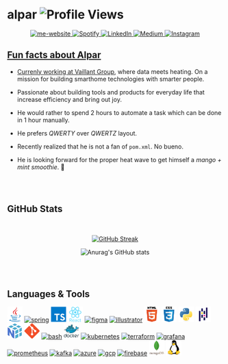 # alpar <img src="https://komarev.com/ghpvc/?username=alpargur&style=social&color=blueviolet" alt="Profile Views"/>

<p align="center">
  <a href="https://alpar.studio" target="_blank">
    <img src="https://img.shields.io/badge/website-0D1117?style=for-the-badge&logo=About.me&logoColor=white" alt="me-website"/>
  </a>
    <a href="https://open.spotify.com/artist/0a8aL1JyQRH6BGjgSDsZnZ?si=jnBYhLAoQ1K56SOCDxOwMg" target="_blank">
    <img src="https://img.shields.io/badge/Spotify-1DB954?&style=for-the-badge&logo=spotify&logoColor=black" alt="Spotify"/>
  </a>
  <a href="https://www.linkedin.com/in/alpargur/" target="_blank">
    <img src="https://img.shields.io/badge/LinkedIn-0072b1?style=for-the-badge&logo=linkedin&logoColor=white?labelColor=white" alt="LinkedIn"/>
  </a>  
  <a href="https://medium.com/@alpargur" target="_blank">
    <img src="https://img.shields.io/badge/Medium-12100E?style=for-the-badge&logo=medium&logoColor=white?labelColor=white" alt="Medium"/>
  </a>
  <a href="https://www.instagram.com/alpargur/" target="_blank">
    <img src="https://img.shields.io/badge/Instagram-8a3ab9?style=for-the-badge&logo=instagram&logoColor=white" alt="Instagram"/>
</p>



## Fun facts about Alpar
- Currenly working at [Vaillant Group](https://www.vaillant-group.com/), where data meets heating. On a mission for building smarthome technologies with smarter people.

- Passionate about building tools and products for everyday life that increase efficiency and bring out joy. 

- He would rather to spend 2 hours to automate a task which can be done in 1 hour manually.

- He prefers *QWERTY* over *QWERTZ* layout.

- Recently realized that he is not a fan of `pom.xml`. No bueno.

- He is looking forward for the proper heat wave to get himself a *mango + mint smoothie*. 🤤

<br><br>

## GitHub Stats
<br>
<div align="center">

[![GitHub Streak](http://github-readme-streak-stats.herokuapp.com?user=alpargur&theme=violet-punch&date_format=M%20j%5B%2C%20Y%5D)](https://git.io/streak-stats)

![Anurag's GitHub stats](https://github-readme-stats.vercel.app/api?username=alpargur&theme=midnight-purple&show_icons=true)

</div>
<br><br>

## Languages & Tools
<p align="left">
<a href="https://www.java.com" target="_blank"><img src="https://raw.githubusercontent.com/devicons/devicon/master/icons/java/java-original.svg" alt="java" width="36"/></a>
<a href="https://spring.io/" target="_blank"><img src="https://www.vectorlogo.zone/logos/springio/springio-icon.svg" alt="spring" width="36"/></a>
<a href="https://www.typescriptlang.org/" target="_blank"><img src="https://raw.githubusercontent.com/devicons/devicon/master/icons/typescript/typescript-original.svg" alt="typescript" width="36"/></a>
<a href="https://reactjs.org/" target="_blank"><img src="https://raw.githubusercontent.com/devicons/devicon/master/icons/react/react-original-wordmark.svg" alt="react" width="36"/></a>
<a href="https://www.figma.com/" target="_blank"><img src="https://www.vectorlogo.zone/logos/figma/figma-icon.svg" alt="figma" width="36"/></a>
<a href="https://www.adobe.com/in/products/illustrator.html" target="_blank"><img src="https://www.vectorlogo.zone/logos/adobe_illustrator/adobe_illustrator-icon.svg" alt="illustrator" width="36"/></a>
<a href="https://www.w3.org/html/" target="_blank"><img src="https://raw.githubusercontent.com/devicons/devicon/master/icons/html5/html5-original-wordmark.svg" alt="html5" width="36"/></a>
<a href="https://www.w3schools.com/css/" target="_blank"><img src="https://raw.githubusercontent.com/devicons/devicon/master/icons/css3/css3-original-wordmark.svg" alt="css3" width="36"/></a>
<a href="https://www.python.org" target="_blank"><img src="https://raw.githubusercontent.com/devicons/devicon/master/icons/python/python-original.svg" alt="python" width="36"/></a>
<a href="https://pandas.pydata.org/" target="_blank"><img src="https://raw.githubusercontent.com/devicons/devicon/master/icons/pandas/pandas-original.svg" alt="pandas" width="36"/></a>
<a href="https://numpy.org/" target="_blank"><img src="https://raw.githubusercontent.com/devicons/devicon/master/icons/numpy/numpy-original.svg" alt="numpy" width="36"/></a>
<a href="https://git-scm.com/" target="_blank"><img src="https://raw.githubusercontent.com/devicons/devicon/master/icons/git/git-original.svg" alt="git" width="36"/></a>
<a href="https://www.gnu.org/software/bash/" target="_blank"><img src="https://www.vectorlogo.zone/logos/gnu_bash/gnu_bash-icon.svg" alt="bash" width="36"/></a>
<a href="https://www.docker.com/" target="_blank"><img src="https://raw.githubusercontent.com/devicons/devicon/master/icons/docker/docker-original-wordmark.svg" alt="docker" width="36"/></a>
<a href="https://kubernetes.io" target="_blank"><img src="https://www.vectorlogo.zone/logos/kubernetes/kubernetes-icon.svg" alt="kubernetes" width="36"/></a>
<a href="https://www.terraform.io/" target="_blank"><img src="https://www.vectorlogo.zone/logos/terraformio/terraformio-icon.svg" alt="terraform" width="36"/></a>
<a href="https://grafana.com" target="_blank"><img src="https://www.vectorlogo.zone/logos/grafana/grafana-icon.svg" alt="grafana" width="36"/></a>
<a href="https://prometheus.io/" target="_blank"><img src="https://www.vectorlogo.zone/logos/prometheusio/prometheusio-icon.svg" alt="prometheus" width="36"/></a>
<a href="https://kafka.apache.org/" target="_blank"><img src="https://www.vectorlogo.zone/logos/apache_kafka/apache_kafka-icon.svg" alt="kafka" width="36"/></a>
<a href="https://azure.microsoft.com/en-in/" target="_blank"><img src="https://www.vectorlogo.zone/logos/microsoft_azure/microsoft_azure-icon.svg" alt="azure" width="36"/></a>
<a href="https://cloud.google.com" target="_blank"><img src="https://www.vectorlogo.zone/logos/google_cloud/google_cloud-icon.svg" alt="gcp" width="36"/></a>
<a href="https://grafana.com" target="_blank"><img src="https://www.vectorlogo.zone/logos/firebase/firebase-icon.svg" alt="firebase" width="36"/></a>
<a href="https://www.mongodb.com/" target="_blank"><img src="https://raw.githubusercontent.com/devicons/devicon/master/icons/mongodb/mongodb-original-wordmark.svg" alt="mongodb" width="36"/></a>
<a href="https://www.linux.org/" target="_blank"><img src="https://raw.githubusercontent.com/devicons/devicon/master/icons/linux/linux-original.svg" alt="linux" width="36"/></a>

